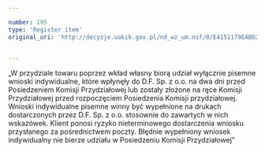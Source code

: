 ```yaml
---

number: 195
type: 'Register item'
original_uri: 'http://decyzje.uokik.gov.pl/nd_wz_um.nsf/0/E4151179EABD2B34C12572DD0032946F?OpenDocument'


---
```


„W przydziale towaru poprzez wkład własny biorą udział wyłącznie pisemne wnioski indywidualne, które wpłynęły do D.F. Sp. z o.o. na dwa dni przed Posiedzeniem Komisji Przydziałowej lub zostały złożone na ręce Komisji Przydziałowej przed rozpoczęciem Posiedzenia Komisji przydziałowej. Wnioski indywidualne pisemne winny być wypełnione  na drukach dostarczonych przez D.F. Sp. z o.o. stosownie do zawartych w nich wskazówek. Klient ponosi ryzyko nieterminowego dostarczenia wniosku przysłanego za pośrednictwem poczty. Błędnie wypełniony wniosek indywidualny nie bierze udziału w Posiedzeniu Komisji Przydziałowej”
